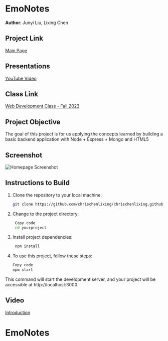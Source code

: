 # EmoNotes

**Author**: Junyi Liu, Lixing Chen

## Project Link

[Main Page]()

## Presentations

[YouTube Video]()  

## Class Link

[Web Development Class - Fall 2023](https://johnguerra.co/classes/webDevelopment_fall_2023/)

## Project Objective

The goal of this project is for us applying the concepts learned by building a basic backend application with Node + Express + Mongo and HTML5

## Screenshot

![Homepage Screenshot](./chrisWebP1/assets/img/homepageshot.jpg)

## Instructions to Build

1. Clone the repository to your local machine:

   ```bash
   git clone https://github.com/chrischenlixing/chrischenlixing.github.io.git
   ```
2. Change to the project directory:

   ``` bash
    Copy code
    cd yourproject
   ```
3. Install project dependencies:
   ``` bash
    npm install
    ```
4. To use this project, follow these steps:

    ``` bash
    Copy code
    npm start
    ``` 
This command will start the development server, and your project will be accessible at http://localhost:3000.

## Video

[Introduction](https://chrischenlixing.github.io/chrisWebP1/index.html)
# EmoNotes
